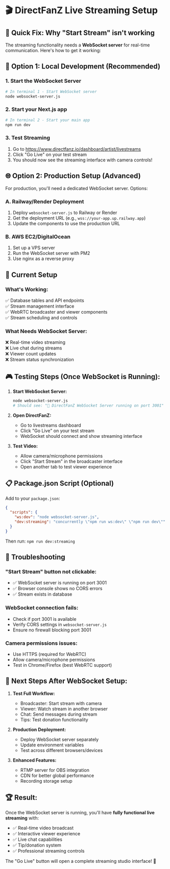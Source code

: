# 🎬 DirectFanZ Live Streaming Setup

## 🚨 Quick Fix: Why "Start Stream" isn't working

The streaming functionality needs a **WebSocket server** for real-time communication. Here's how to get it working:

## 🎯 **Option 1: Local Development (Recommended)**

### 1. Start the WebSocket Server
```bash
# In terminal 1 - Start WebSocket server
node websocket-server.js
```

### 2. Start your Next.js app
```bash
# In terminal 2 - Start your main app
npm run dev
```

### 3. Test Streaming
1. Go to https://www.directfanz.io/dashboard/artist/livestreams
2. Click "Go Live" on your test stream
3. You should now see the streaming interface with camera controls!

## 🌐 **Option 2: Production Setup (Advanced)**

For production, you'll need a dedicated WebSocket server. Options:

### A. Railway/Render Deployment
1. Deploy `websocket-server.js` to Railway or Render
2. Get the deployment URL (e.g., `wss://your-app.up.railway.app`)
3. Update the components to use the production URL

### B. AWS EC2/DigitalOcean
1. Set up a VPS server
2. Run the WebSocket server with PM2
3. Use nginx as a reverse proxy

## 🔧 **Current Setup**

### What's Working:
✅ Database tables and API endpoints  
✅ Stream management interface  
✅ WebRTC broadcaster and viewer components  
✅ Stream scheduling and controls

### What Needs WebSocket Server:
❌ Real-time video streaming  
❌ Live chat during streams  
❌ Viewer count updates  
❌ Stream status synchronization

## 🎮 **Testing Steps (Once WebSocket is Running):**

1. **Start WebSocket Server:**
   ```bash
   node websocket-server.js
   # Should see: "🚀 DirectFanZ WebSocket Server running on port 3001"
   ```

2. **Open DirectFanZ:**
   - Go to livestreams dashboard
   - Click "Go Live" on your test stream
   - WebSocket should connect and show streaming interface

3. **Test Video:**
   - Allow camera/microphone permissions
   - Click "Start Stream" in the broadcaster interface
   - Open another tab to test viewer experience

## 📋 **Package.json Script (Optional)**

Add to your `package.json`:
```json
{
  "scripts": {
    "ws:dev": "node websocket-server.js",
    "dev:streaming": "concurrently \"npm run ws:dev\" \"npm run dev\""
  }
}
```

Then run: `npm run dev:streaming`

## 🐛 **Troubleshooting**

### "Start Stream" button not clickable:
- ✅ WebSocket server is running on port 3001
- ✅ Browser console shows no CORS errors
- ✅ Stream exists in database

### WebSocket connection fails:
- Check if port 3001 is available
- Verify CORS settings in `websocket-server.js`
- Ensure no firewall blocking port 3001

### Camera permissions issues:
- Use HTTPS (required for WebRTC)
- Allow camera/microphone permissions
- Test in Chrome/Firefox (best WebRTC support)

## 🎯 **Next Steps After WebSocket Setup:**

1. **Test Full Workflow:**
   - Broadcaster: Start stream with camera
   - Viewer: Watch stream in another browser
   - Chat: Send messages during stream
   - Tips: Test donation functionality

2. **Production Deployment:**
   - Deploy WebSocket server separately
   - Update environment variables
   - Test across different browsers/devices

3. **Enhanced Features:**
   - RTMP server for OBS integration
   - CDN for better global performance
   - Recording storage setup

## 🏆 **Result:**

Once the WebSocket server is running, you'll have **fully functional live streaming** with:
- ✅ Real-time video broadcast
- ✅ Interactive viewer experience
- ✅ Live chat capabilities  
- ✅ Tip/donation system
- ✅ Professional streaming controls

The "Go Live" button will open a complete streaming studio interface! 🎥